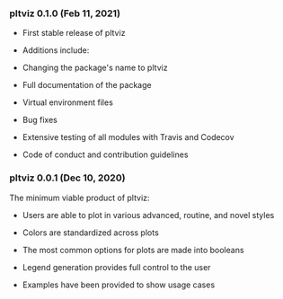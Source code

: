 ### pltviz 0.1.0 (Feb 11, 2021)

- First stable release of pltviz

- Additions include:

- Changing the package's name to pltviz

- Full documentation of the package

- Virtual environment files

- Bug fixes

- Extensive testing of all modules with Travis and Codecov

- Code of conduct and contribution guidelines

### pltviz 0.0.1 (Dec 10, 2020)

The minimum viable product of pltviz:

- Users are able to plot in various advanced, routine, and novel styles

- Colors are standardized across plots

- The most common options for plots are made into booleans

- Legend generation provides full control to the user

- Examples have been provided to show usage cases
